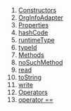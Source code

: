 1.  [Constructors](./OrgInfoAdapter-class.md)
2.  [OrgInfoAdapter](./OrgInfoAdapter/OrgInfoAdapter.md)
3.  [Properties](./OrgInfoAdapter-class.md)
4.  [hashCode](./OrgInfoAdapter/hashCode.md)
5.  [runtimeType](https://api.flutter.dev/flutter/dart-core/Object/runtimeType.html)
6.  [typeId](./OrgInfoAdapter/typeId.md)
7.  [Methods](./OrgInfoAdapter-class.md)
8.  [noSuchMethod](https://api.flutter.dev/flutter/dart-core/Object/noSuchMethod.html)
9.  [read](./OrgInfoAdapter/read.md)
10. [toString](https://api.flutter.dev/flutter/dart-core/Object/toString.html)
11. [write](./OrgInfoAdapter/write.md)
12. [Operators](./OrgInfoAdapter-class.md)
13. [operator
    ==](./OrgInfoAdapter/operator_equals.md)
